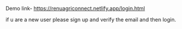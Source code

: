 Demo link- https://renuagriconnect.netlify.app/login.html

if u are a new user please sign up and verify the email and then login.
